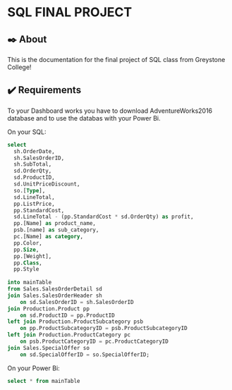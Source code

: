 # SQL FINAL PROJECT
## :black_nib: About

This is the documentation for the final project of SQL class from Greystone College!

## :heavy_check_mark: Requirements

To your Dashboard works you have to download AdventureWorks2016 database and to use the databas with your Power Bi.

On your SQL:

```SQL
select
  sh.OrderDate,
  sh.SalesOrderID,
  sh.SubTotal,
  sd.OrderQty,
  sd.ProductID,
  sd.UnitPriceDiscount,
  so.[Type],
  sd.LineTotal,
  pp.ListPrice,
  pp.StandardCost,
  sd.LineTotal - (pp.StandardCost * sd.OrderQty) as profit, 
  pp.[Name] as product_name,
  psb.[name] as sub_category,
  pc.[Name] as category,
  pp.Color,
  pp.Size,
  pp.[Weight],
  pp.Class,
  pp.Style
	
into mainTable
from Sales.SalesOrderDetail sd
join Sales.SalesOrderHeader sh
    on sd.SalesOrderID = sh.SalesOrderID
join Production.Product pp
    on sd.ProductID = pp.ProductID
left join Production.ProductSubcategory psb
    on pp.ProductSubcategoryID = psb.ProductSubcategoryID
left join Production.ProductCategory pc
    on psb.ProductCategoryID = pc.ProductCategoryID
join Sales.SpecialOffer so
	on sd.SpecialOfferID = so.SpecialOfferID;

```

On your Power Bi:

```SQL
select * from mainTable
```
